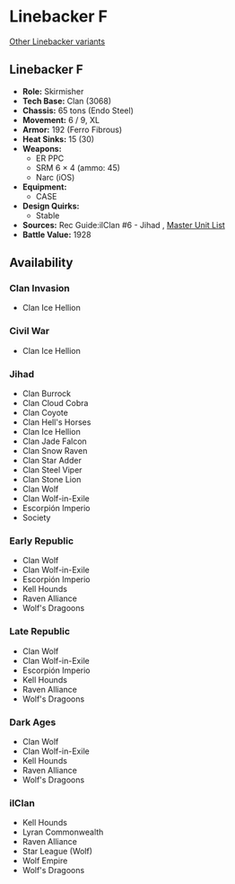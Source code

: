 # Linebacker F 

[Other Linebacker variants](../linebacker.md) 

## Linebacker F 

- **Role:** Skirmisher 
- **Tech Base:** Clan (3068) 
- **Chassis:** 65 tons (Endo Steel) 
- **Movement:** 6 / 9, XL 
- **Armor:** 192 (Ferro Fibrous) 
- **Heat Sinks:** 15 (30) 
- **Weapons:** 
  - ER PPC 
  - SRM 6 × 4 (ammo: 45) 
  - Narc (iOS) 
- **Equipment:** 
  - CASE 
- **Design Quirks:** 
  - Stable 
- **Sources:** Rec Guide:ilClan #6 - Jihad , [Master Unit List](http://masterunitlist.info/Unit/Details/4523) 
- **Battle Value:** 1928 

## Availability 

### Clan Invasion 

- Clan Ice Hellion 

### Civil War 

- Clan Ice Hellion 

### Jihad 

- Clan Burrock 
- Clan Cloud Cobra 
- Clan Coyote 
- Clan Hell's Horses 
- Clan Ice Hellion 
- Clan Jade Falcon 
- Clan Snow Raven 
- Clan Star Adder 
- Clan Steel Viper 
- Clan Stone Lion 
- Clan Wolf 
- Clan Wolf-in-Exile 
- Escorpión Imperio 
- Society 

### Early Republic 

- Clan Wolf 
- Clan Wolf-in-Exile 
- Escorpión Imperio 
- Kell Hounds 
- Raven Alliance 
- Wolf's Dragoons 

### Late Republic 

- Clan Wolf 
- Clan Wolf-in-Exile 
- Escorpión Imperio 
- Kell Hounds 
- Raven Alliance 
- Wolf's Dragoons 

### Dark Ages 

- Clan Wolf 
- Clan Wolf-in-Exile 
- Kell Hounds 
- Raven Alliance 
- Wolf's Dragoons 

### ilClan 

- Kell Hounds 
- Lyran Commonwealth 
- Raven Alliance 
- Star League (Wolf) 
- Wolf Empire 
- Wolf's Dragoons 

